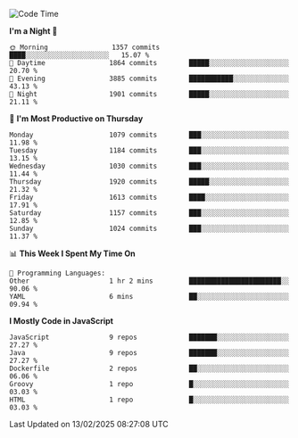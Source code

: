 <!--START_SECTION:waka-->
![Code Time](http://img.shields.io/badge/Code%20Time-1%2C339%20hrs%202%20mins-blue)

**I'm a Night 🦉** 

```text
🌞 Morning                1357 commits        ████░░░░░░░░░░░░░░░░░░░░░   15.07 % 
🌆 Daytime                1864 commits        █████░░░░░░░░░░░░░░░░░░░░   20.70 % 
🌃 Evening                3885 commits        ███████████░░░░░░░░░░░░░░   43.13 % 
🌙 Night                  1901 commits        █████░░░░░░░░░░░░░░░░░░░░   21.11 % 
```
📅 **I'm Most Productive on Thursday** 

```text
Monday                   1079 commits        ███░░░░░░░░░░░░░░░░░░░░░░   11.98 % 
Tuesday                  1184 commits        ███░░░░░░░░░░░░░░░░░░░░░░   13.15 % 
Wednesday                1030 commits        ███░░░░░░░░░░░░░░░░░░░░░░   11.44 % 
Thursday                 1920 commits        █████░░░░░░░░░░░░░░░░░░░░   21.32 % 
Friday                   1613 commits        ████░░░░░░░░░░░░░░░░░░░░░   17.91 % 
Saturday                 1157 commits        ███░░░░░░░░░░░░░░░░░░░░░░   12.85 % 
Sunday                   1024 commits        ███░░░░░░░░░░░░░░░░░░░░░░   11.37 % 
```


📊 **This Week I Spent My Time On** 

```text
💬 Programming Languages: 
Other                    1 hr 2 mins         ███████████████████████░░   90.06 % 
YAML                     6 mins              ██░░░░░░░░░░░░░░░░░░░░░░░   09.94 % 
```

**I Mostly Code in JavaScript** 

```text
JavaScript               9 repos             ███████░░░░░░░░░░░░░░░░░░   27.27 % 
Java                     9 repos             ███████░░░░░░░░░░░░░░░░░░   27.27 % 
Dockerfile               2 repos             ██░░░░░░░░░░░░░░░░░░░░░░░   06.06 % 
Groovy                   1 repo              █░░░░░░░░░░░░░░░░░░░░░░░░   03.03 % 
HTML                     1 repo              █░░░░░░░░░░░░░░░░░░░░░░░░   03.03 % 
```




 Last Updated on 13/02/2025 08:27:08 UTC
<!--END_SECTION:waka-->
